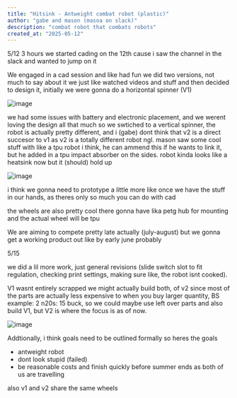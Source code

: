 ```yaml
---
title: "Hitsink - Antweight combat robot (plastic)"
author: "gabe and mason (masoa on slack)"
description: "combat robot that combats robots"
created_at: "2025-05-12"
---
```


5/12 3 hours
we started cading on the 12th cause i saw the channel in the slack and wanted to jump on it

We engaged in a cad session and like had fun we did two versions, not much to say about it we just like watched videos and stuff and then decided to design it, initially we were gonna do a horizontal spinner (V1) 

![image](https://github.com/user-attachments/assets/07f10e8e-cd10-46c8-b1b6-c8427cb1a785)

we had some issues with battery and electronic placement, and we werent loving the design all that much so we swtiched to a vertical spinner, the robot is actually pretty different, and i (gabe) dont think that v2 is a direct succesor to v1 as v2 is a totally different robot ngl. 
mason saw some cool stuff with like a tpu robot i think, he can ammend this if he wants to link it, but he added in a tpu impact absorber on the sides. robot kinda looks like a heatsink now but it (should) hold up

![image](https://github.com/user-attachments/assets/a09d3a1f-33cb-4f0d-8804-c7a5d4b645ea)

i think we gonna need to prototype a little more like once we have the stuff in our hands, as theres only so much you can do with cad

the wheels are also pretty cool there gonna have lika  petg hub for mounting and the actual wheel will be tpu

We are aiming to compete pretty late actually (july-august) but we gonna get a working product out like by early june probably

5/15 

we did a lil more work, just general revisions (slide switch slot to fit regulation, checking print settings, making sure like, the robot isnt cooked).

V1 wasnt entirely scrapped we might actually build both, of v2 since most of the parts are actually less expensive to when you buy larger quantity, BS example: 2 n20s: 15 buck, so we could maybe use left over parts and also build V1, but V2 is where the focus is as of now. 

![image](https://github.com/user-attachments/assets/25f5a26b-d042-4625-884d-f160bfaae0b1)

Addtionally, i think goals need to be outlined formally so heres the goals
- antweight robot
- dont look stupid (failed)
- be reasonable costs and finish quickly before summer ends as both of us are travelling

also v1 and v2 share the same wheels
